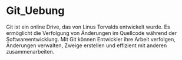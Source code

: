 # Git_Uebung
Git ist ein online Drive, das von Linus Torvalds entwickelt wurde. Es ermöglicht die Verfolgung von Änderungen im Quellcode während der Softwareentwicklung. Mit Git können Entwickler ihre Arbeit verfolgen, Änderungen verwalten, Zweige erstellen und effizient mit anderen zusammenarbeiten.
